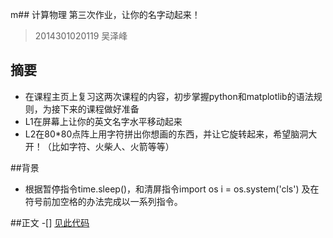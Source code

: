 m## 计算物理  第三次作业，让你的名字动起来！
>2014301020119 吴泽峰
## 摘要  

* 在课程主页上复习这两次课程的内容，初步掌握python和matplotlib的语法规则，为接下来的课程做好准备
* L1在屏幕上让你的英文名字水平移动起来
* L2在80*80点阵上用字符拼出你想画的东西，并让它旋转起来，希望脑洞大开！（比如字符、火柴人、火箭等等）

##背景

* 根据暂停指令time.sleep()，和清屏指令import os 
                                    i = os.system('cls')
   及在符号前加空格的办法完成以一系列指令。


##正文
-[] [见此代码]()

